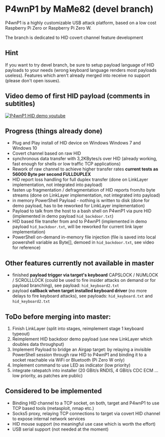 P4wnP1 by MaMe82 (devel branch)
================

P4wnP1 is a highly customizable USB attack platform, based on a low cost Raspberry Pi Zero or Raspberry Pi Zero W.

The branch is dedicated to HID covert channel feature development

Hint
----
If you want to try devel branch, be sure to setup payload language of HID payloads to your needs (wrong keyboard language renders most payloads useless).
Features which aren't already merged into receive no support (please don't open issues).

Video demo of first HID payload (comments in subtitles)
-------------------------------------------------------

[![P4wnP1 HID demo youtube](https://img.youtube.com/vi/MI8DFlKLHBk/0.jpg)](https://www.youtube.com/watch?v=MI8DFlKLHBk&yt:cc=on)

Progress (things already done)
------------------------------

- Plug and Play install of HID device on Windows Windows 7 and Windows 10
- Covert channel based on raw HID
- synchronous data transfer with 3,2KBytes/s over HID (already working, fast enough for shells or low traffic TCP applications)
- Rework of raw channel to achieve higher transfer rates **current tests as 56000 Byte per second FULLDUPLEX**
- HID report loss handling for full duplex transfer (done on LinkLayer implementation, not integrated into payload)
- fasten up fragmentation / defragmentation of HID reports from/to byte streams (done on LinkLayer implementation, not integrated into payload)
- in memory PowerShell Payload - nothing is written to disk (done for demo payload, has to be reworked for LinkLayer implementation)
- Payload to talk from the host to a bash shell on P4wnP1 via pure HID (implemented in demo payload ``hid_backdoor.txt``)
- HID based file transfer from and to P4wnP1 (implemented in demo payload ``hid_backdoor.txt``, will be reworked for current link layer implementation)
- PowerShell on-demand in-memory file injection (file is saved into local powershell variable as Byte[], demoed in ``hid_backdoor.txt``, see video for reference)


Other features currently not available in master
--------------------------------------
- finished **payload trigger via target's keyboard** CAPSLOCK / NUMLOCK / SCROLLLOCK (could be used to fire insider attacks on demand or for payload branching), see payload: ``hid_keyboard2.txt``
- payload **callback when target installed keyboard driver** (no more delays to fire keyboard attacks), see payloads: ``hid_keyboard.txt`` and ``hid_keyboard2.txt``


ToDo before merging into master:
-------------------------------
1. Finish LinkLayer (split into stages, reimplement stage 1 keyboard typeout)
2. Reimplement HID backdoor demo payload (use new LinkLayer which doubles data throughput)
3. Implement Payload to bridge an Airgap target: by relaying a invisible PowerShell session through raw HID to P4wnP1 and binding it to a socket reachable via WiFi or Bluetooth (Pi Zero W only)
4. Implement command to use LED as indicator (low priority)
5. integrate ratepatch into installer (20 GBit/s RNDIS, 4 GBit/s CDC ECM ... low priority, as patches are public)

Considered to be implemented
-----------------------------
- Binding HID channel to a TCP socket, on both, target and P4wnP1 to use TCP based tools (metasploit, nmap etc.)
- Socks5 proxy, relaying TCP connections to target via covert HID channel to expose internal network services
- HID mouse support (no meaningful use case which is worth the effort)
- USB serial support (not needed at the moment)

